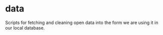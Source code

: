 # data
Scripts for fetching and cleaning open data into the form we are using it in our local database.
